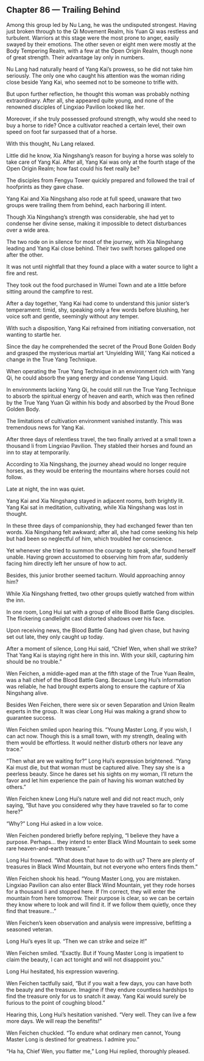 ## Chapter 86 — Trailing Behind

Among this group led by Nu Lang, he was the undisputed strongest. Having just broken through to the Qi Movement Realm, his Yuan Qi was restless and turbulent. Warriors at this stage were the most prone to anger, easily swayed by their emotions. The other seven or eight men were mostly at the Body Tempering Realm, with a few at the Open Origin Realm, though none of great strength. Their advantage lay only in numbers.

Nu Lang had naturally heard of Yang Kai’s prowess, so he did not take him seriously. The only one who caught his attention was the woman riding close beside Yang Kai, who seemed not to be someone to trifle with.

But upon further reflection, he thought this woman was probably nothing extraordinary. After all, she appeared quite young, and none of the renowned disciples of Lingxiao Pavilion looked like her.

Moreover, if she truly possessed profound strength, why would she need to buy a horse to ride? Once a cultivator reached a certain level, their own speed on foot far surpassed that of a horse.

With this thought, Nu Lang relaxed.

Little did he know, Xia Ningshang’s reason for buying a horse was solely to take care of Yang Kai. After all, Yang Kai was only at the fourth stage of the Open Origin Realm; how fast could his feet really be?

The disciples from Fengyu Tower quickly prepared and followed the trail of hoofprints as they gave chase.

Yang Kai and Xia Ningshang also rode at full speed, unaware that two groups were trailing them from behind, each harboring ill intent.

Though Xia Ningshang’s strength was considerable, she had yet to condense her divine sense, making it impossible to detect disturbances over a wide area.

The two rode on in silence for most of the journey, with Xia Ningshang leading and Yang Kai close behind. Their two swift horses galloped one after the other.

It was not until nightfall that they found a place with a water source to light a fire and rest.

They took out the food purchased in Wumei Town and ate a little before sitting around the campfire to rest.

After a day together, Yang Kai had come to understand this junior sister’s temperament: timid, shy, speaking only a few words before blushing, her voice soft and gentle, seemingly without any temper.

With such a disposition, Yang Kai refrained from initiating conversation, not wanting to startle her.

Since the day he comprehended the secret of the Proud Bone Golden Body and grasped the mysterious martial art ‘Unyielding Will,’ Yang Kai noticed a change in the True Yang Technique.

When operating the True Yang Technique in an environment rich with Yang Qi, he could absorb the yang energy and condense Yang Liquid.

In environments lacking Yang Qi, he could still run the True Yang Technique to absorb the spiritual energy of heaven and earth, which was then refined by the True Yang Yuan Qi within his body and absorbed by the Proud Bone Golden Body.

The limitations of cultivation environment vanished instantly. This was tremendous news for Yang Kai.

After three days of relentless travel, the two finally arrived at a small town a thousand li from Lingxiao Pavilion. They stabled their horses and found an inn to stay at temporarily.

According to Xia Ningshang, the journey ahead would no longer require horses, as they would be entering the mountains where horses could not follow.

Late at night, the inn was quiet.

Yang Kai and Xia Ningshang stayed in adjacent rooms, both brightly lit. Yang Kai sat in meditation, cultivating, while Xia Ningshang was lost in thought.

In these three days of companionship, they had exchanged fewer than ten words. Xia Ningshang felt awkward; after all, she had come seeking his help but had been so neglectful of him, which troubled her conscience.

Yet whenever she tried to summon the courage to speak, she found herself unable. Having grown accustomed to observing him from afar, suddenly facing him directly left her unsure of how to act.

Besides, this junior brother seemed taciturn. Would approaching annoy him?

While Xia Ningshang fretted, two other groups quietly watched from within the inn.

In one room, Long Hui sat with a group of elite Blood Battle Gang disciples. The flickering candlelight cast distorted shadows over his face.

Upon receiving news, the Blood Battle Gang had given chase, but having set out late, they only caught up today.

After a moment of silence, Long Hui said, “Chief Wen, when shall we strike? That Yang Kai is staying right here in this inn. With your skill, capturing him should be no trouble.”

Wen Feichen, a middle-aged man at the fifth stage of the True Yuan Realm, was a hall chief of the Blood Battle Gang. Because Long Hui’s information was reliable, he had brought experts along to ensure the capture of Xia Ningshang alive.

Besides Wen Feichen, there were six or seven Separation and Union Realm experts in the group. It was clear Long Hui was making a grand show to guarantee success.

Wen Feichen smiled upon hearing this. “Young Master Long, if you wish, I can act now. Though this is a small town, with my strength, dealing with them would be effortless. It would neither disturb others nor leave any trace.”

“Then what are we waiting for?” Long Hui’s expression brightened. “Yang Kai must die, but that woman must be captured alive. They say she is a peerless beauty. Since he dares set his sights on my woman, I’ll return the favor and let him experience the pain of having his woman watched by others.”

Wen Feichen knew Long Hui’s nature well and did not react much, only saying, “But have you considered why they have traveled so far to come here?”

“Why?” Long Hui asked in a low voice.

Wen Feichen pondered briefly before replying, “I believe they have a purpose. Perhaps... they intend to enter Black Wind Mountain to seek some rare heaven-and-earth treasure.”

Long Hui frowned. “What does that have to do with us? There are plenty of treasures in Black Wind Mountain, but not everyone who enters finds them.”

Wen Feichen shook his head. “Young Master Long, you are mistaken. Lingxiao Pavilion can also enter Black Wind Mountain, yet they rode horses for a thousand li and stopped here. If I’m correct, they will enter the mountain from here tomorrow. Their purpose is clear, so we can be certain they know where to look and will find it. If we follow them quietly, once they find that treasure...”

Wen Feichen’s keen observation and analysis were impressive, befitting a seasoned veteran.

Long Hui’s eyes lit up. “Then we can strike and seize it!”

Wen Feichen smiled. “Exactly. But if Young Master Long is impatient to claim the beauty, I can act tonight and will not disappoint you.”

Long Hui hesitated, his expression wavering.

Wen Feichen tactfully said, “But if you wait a few days, you can have both the beauty and the treasure. Imagine if they endure countless hardships to find the treasure only for us to snatch it away. Yang Kai would surely be furious to the point of coughing blood.”

Hearing this, Long Hui’s hesitation vanished. “Very well. They can live a few more days. We will reap the benefits!”

Wen Feichen chuckled. “To endure what ordinary men cannot, Young Master Long is destined for greatness. I admire you.”

“Ha ha, Chief Wen, you flatter me,” Long Hui replied, thoroughly pleased.